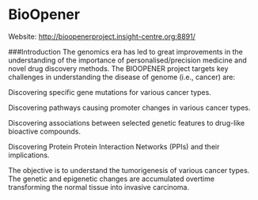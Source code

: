 # BioOpener

Website: http://bioopenerproject.insight-centre.org:8891/

###Introduction
The genomics era has led to great improvements in the understanding of the importance of personalised/precision medicine and novel drug discovery methods. The BIOOPENER project targets key challenges in understanding the disease of genome (i.e., cancer) are:

Discovering specific gene mutations for various cancer types.

Discovering pathways causing promoter changes in various cancer types.

Discovering associations between selected genetic features to drug-like bioactive compounds.

Discovering Protein Protein Interaction Networks (PPIs) and their implications.

The objective is to understand the tumorigenesis of various cancer types. The genetic and epigenetic changes are accumulated overtime transforming the normal tissue into invasive carcinoma.
